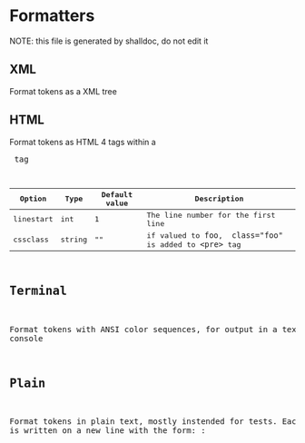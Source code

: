 # Formatters

NOTE: this file is generated by shalldoc, do not edit it

## XML

Format tokens as a XML tree

## HTML

Format tokens as HTML 4 <span> tags within a <pre> tag

| Option | Type | Default value | Description |
| ------ | ---- | ------------- | ----------- |
| linestart | int | 1 | The line number for the first line |
| cssclass | string | "" | if valued to `foo`, ` class="foo"` is added to `<pre>` tag |

## Terminal

Format tokens with ANSI color sequences, for output in a text console

## Plain

Format tokens in plain text, mostly instended for tests. Each token is written on a new line with the form: <token name>: <token value>

